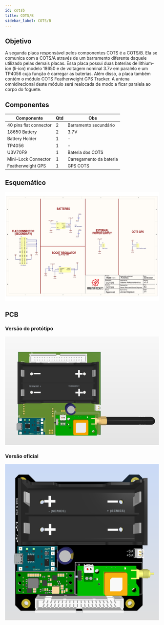 ```yaml
---
id: cotsb
title: COTS/B
sidebar_label: COTS/B
---
```


## Objetivo
A segunda placa responsável pelos componentes COTS é a COTS/B. Ela se comunica com a COTS/A através de um barramento diferente daquele utilizado pelas demais placas. Essa placa possui duas baterias de lithium-ion (li-ion) modelo 18650 e de voltagem nominal 3.7v em paralelo e um TP4056 cuja função é carregar as baterias. Além disso, a placa também contém o módulo COTS Featherweight GPS Tracker. A antena omnidirecional deste módulo será realocada de modo a ficar paralela ao corpo do foguete.

## Componentes
|  Componente               |      Qtd      |  Obs  |
| -------------             |  -----------  |  ------ |
| 40 pins flat connector    |       2       | Barramento secundário |
| 18650 Battery             |       2       | 3.7V |
| Battery Holder            |       1       | - |
| TP4056                    |       1       | - |
| U3V70F9                   |       1       | Bateria dos COTS |
| Mini-Lock Connector       |       1       | Carregamento da bateria |
| Featherweight GPS         |       1       | GPS COTS |

## Esquemático
![img](/img/docs/aurora/hardware/placas/cotsb/cotsb_schem.jpg)

## PCB
### Versão do protótipo
![img](/img/docs/aurora/hardware/placas/cotsb/cotsb_pcb_prot.jpg)

### Versão oficial
![img](/img/docs/aurora/hardware/placas/cotsb/cotsb_pcb_oficial.png)
